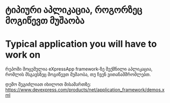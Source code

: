 # ტიპიური აპლიკაცია, როგორზეც მოგიწევთ მუშაობა
# Typical application you will have to work on

რეპოში მოცემულია eXpressApp framework-ზე შექმნილი აპლიკაცია, რომლის მსგავსზეც მოგიწევთ მუშაობა, თუ ჩვენ ვითანამშრომლებთ.

დემო შეგიძლიათ იხილოთ მისამართზე: https://www.devexpress.com/products/net/application_framework/demos.xml

